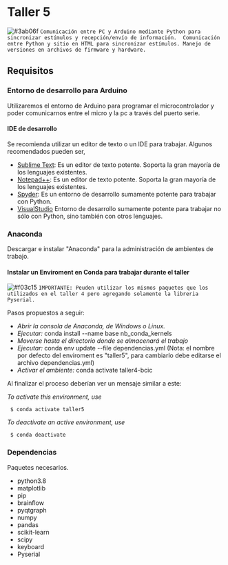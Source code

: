 # Taller 5

![#3ab06f](https://via.placeholder.com/15/3ab06f/000000?text=+) `Comunicación entre PC y Arduino mediante Python para sincronizar estímulos y recepción/envío de información.  Comunicación entre Python y sitio en HTML para sincronizar estímulos. Manejo de versiones en archivos de firmware y hardware.`

## Requisitos

### Entorno de desarrollo para Arduino

Utilizaremos el entorno de Arduino para programar el microcontrolador y poder comunicarnos entre el micro y la pc a través del puerto serie.

#### IDE de desarrollo

Se recomienda utilizar un editor de texto o un IDE para trabajar. Algunos recomendados pueden ser,

- [Sublime Text](https://www.sublimetext.com/3): Es un editor de texto potente. Soporta la gran mayoría de los lenguajes existentes.
- [Notepad++](https://notepad-plus-plus.org/downloads/): Es un editor de texto potente. Soporta la gran mayoría de los lenguajes existentes.
- [Spyder](https://www.spyder-ide.org/): Es un entorno de desarrollo sumamente potente para trabajar con Python.
- [VisualStudio](https://code.visualstudio.com/) Entorno de desarrollo sumamente potente para trabajar no sólo con Python, sino también con otros lenguajes.

### Anaconda

Descargar e instalar "Anaconda" para la administración de ambientes de trabajo.

#### Instalar un Enviroment en Conda para trabajar durante el taller

![#f03c15](https://via.placeholder.com/15/f03c15/000000?text=+) `IMPORTANTE: Peuden utilizar los mismos paquetes que los utilizados en el taller 4 pero agregando solamente la libreria Pyserial.`

Pasos propuestos a seguir:

- _Abrir la consola de Anaconda, de Windows o Linux._
- _Ejecutar:_ conda install --name base nb_conda_kernels
- _Moverse hasta el directorio donde se almacenará el trabajo_
- _Ejecutar:_ conda env update --file dependencias.yml (Nota: el nombre por defecto del enviroment es "taller5", para cambiarlo debe editarse el archivo dependencias.yml)
- _Activar el ambiente:_ conda activate taller4-bcic

Al finalizar el proceso deberían ver un mensaje similar a este:

_To activate this environment, use_

     $ conda activate taller5

_To deactivate an active environment, use_

     $ conda deactivate

### Dependencias

Paquetes necesarios.

- python3.8
- matplotlib
- pip
- brainflow
- pyqtgraph
- numpy
- pandas
- scikit-learn
- scipy
- keyboard
- Pyserial